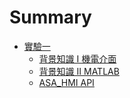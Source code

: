 # Summary

* [實驗一](exp01\intro.md)
    * [背景知識 I 機電介面](exp01\knowage.md)
    * [背景知識 II MATLAB](exp01\knowage2.md)
    * [ASA_HMI API](exp01\ASA_HMI_api.md)
